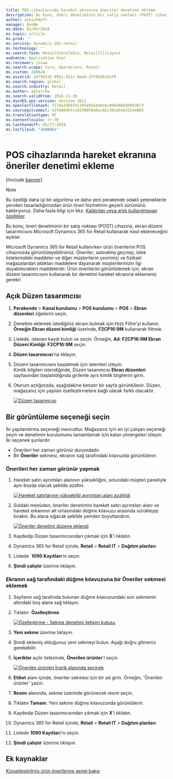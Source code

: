 ```yaml
---
title: POS cihazlarında hareket ekranına öneriler denetimi ekleme
description: Bu konu, öneri denetiminin bir satış noktası (POST) cihazına, ekran düzeni tasarımcısını Microsoft Dynamics 365 for Retail kullanarak nasıl ekleneceğini açıklar.
author: ashishmsft
manager: AnnBe
ms.date: 02/05/2018
ms.topic: article
ms.prod: ''
ms.service: dynamics-365-retail
ms.technology: ''
ms.search.form: RetailStoreTable, RetailTillLayout
audience: Application User
ms.reviewer: josaw
ms.search.scope: Core, Operations, Retail
ms.custom: 260624
ms.assetid: a4f9d315-9951-451c-8ee6-37f9b3b15ef0
ms.search.region: global
ms.search.industry: Retail
ms.author: asharchw
ms.search.validFrom: 2016-11-30
ms.dyn365.ops.version: Version 1611
ms.openlocfilehash: f17da3db6fbc19548544a0c6c090a0b6db093673
ms.sourcegitcommit: e2fb0846fcc6298050a0ec82c302e5eb5254e0b5
ms.translationtype: HT
ms.contentlocale: tr-TR
ms.lasthandoff: 05/27/2019
ms.locfileid: "1606861"
---
```

# <a name="add-a-recommendations-control-to-the-transaction-screen-on-pos-devices"></a>POS cihazlarında hareket ekranına öneriler denetimi ekleme

[!include [banner](includes/banner.md)]

> [!NOTE]
> Bu özelliği daha iyi bir algoritma ve daha yeni perakende odaklı yeteneklerle yeniden tasarladığımızdan ürün öneri hizmetinin geçerli sürümünü kaldırıyoruz. Daha fazla bilgi için bkz. [Kaldırılan veya artık kullanılmayan özellikler](https://docs.microsoft.com/dynamics365/unified-operations/dev-itpro/migration-upgrade/deprecated-features).

Bu konu, öneri denetiminin bir satış noktası (POST) cihazına, ekran düzeni tasarımcısını Microsoft Dynamics 365 for Retail kullanarak nasıl ekleneceğini açıklar.

Microsoft Dynamics 365 for Retail kullanırken ürün önerilerini POS cihazınızda görüntüleyebilirsiniz. *Öneriler*, satınalma geçmişi, istek listelerindeki maddeler ve diğer müşterilerin çevrimiçi ve fiziksel mağazalardan aldıkları maddelere dayanarak müşterilerinizin ilgi duyabilecekleri maddelerdir. Ürün önerilerini görüntülemek için, ekran düzeni tasarımcısını kullanarak bir denetimi hareket ekranına eklemeniz gerekir.

## <a name="open-layout-designer"></a>Açık Düzen tasarımcısı

1. **Perakende** &gt; **Kanal kurulumu** &gt; **POS kurulumu** &gt; **POS** &gt; **Ekran düzenleri** öğelerini seçin.
2. Denetimi eklemek istediğiniz ekranı bulmak için Hızlı Filtre'yi kullanın. **Örneğin Ekran düzeni kimliği** üzerinde, **F2CP16:9M** kullanarak filtrele.
3. Listede, istenen kaydı bulun ve seçin. Örneğin, **Ad: F2CP16:9M Ekran Düzeni Kimliği: F2CP16:9M** seçin.
4. **Düzen tasarımcısı**'na tıklayın.
5. Düzeni tasarımcısını başlatmak için istemleri izleyin. Kimlik bilgileri istendiğinde, Düzen tasarımcısı **Ekran düzenleri** sayfasından başlatıldığında girilenle aynı kimlik bilgilerini girin.
6. Oturum açtığınızda, aşağıdakine benzer bir sayfa görüntülenir. Düzen, mağazanız için yapılan özelleştirmelere bağlı olarak farklı olacaktır.

    [![Düzen tasarımcısı](./media/screenlayout-pic-1.png)](./media/screenlayout-pic-1.png)

## <a name="choose-a-display-option"></a>Bir görüntüleme seçeneği seçin

İki yapılandırma seçeneği mevcuttur. Mağazanız için en iyi çalışan seçeneği seçin ve denetimin kurulumunu tamamlamak için kalan yönergeleri izleyin. İki seçenek şunlardır:

- Önerileri her zaman görünür durumdadır.
- Bir **Öneriler** sekmesi, ekranın sağ tarafındaki kılavuzda görüntülenir.

### <a name="make-recommendations-always-visible"></a>Önerileri her zaman görünür yapmak

1. Hareket satırı ayrıntıları alanının yüksekliğini, solundaki müşteri paneliyle aynı boyda olacak şekilde azaltın.

    [![Hareket satırlarının yüksekliği ayrıntıları alanı azaltıldı](./media/screenlayout-pic-2.png)](./media/screenlayout-pic-2.png)

2. Soldaki menüden, öneriler denetimini hareket satırı ayrıntıları alanı ve hareket erkanının alt ortasındaki düğme kılavuzu arasında sürükleyip bırakın. Bu alana sığacak şekilde yeniden boyutlandırın.

    [![Öneriler denetimi düzene eklendi](./media/screenlayout-pic-3.png)](./media/screenlayout-pic-3.png)

3. Kaydedip Düzen tasarımcısından çıkmak için **X**'i tıklatın.
4. Dynamics 365 for Retail içinde, **Retail** &gt; **Retail IT** &gt; **Dağıtım planları**.
5. Listede  **1090 Kayıtları**'nı seçin.
6. **Şimdi çalıştır** üzerine tıklayın.

### <a name="add-a-recommendations-tab-to-the-button-grid-on-the-right-side-of-the-screen"></a>Ekranın sağ tarafındaki düğme kılavuzuna bir Öneriler sekmesi eklemek

1. Sayfanın sağ tarafında bulunan düğme kılavuzundaki son sekmenin altındaki boş alana sağ tıklayın.
2. Tıklatın  **Özelleştirme**.

    [![Özelleştirme - Sekme denetimi iletişim kutusu](./media/pic-5.png)](./media/pic-5.png)

3. **Yeni sekme** üzerine tıklayın.
4. Şimdi eklemiş olduğunuz yeni sekmeyi bulun. Aşağı doğru gitmeniz gerekebilir.
5. **İçerikler** açılır listesinde, **Önerilen ürünler**'i seçin.

    [![Önerilen ürünleri İçerik alanında seçmek](./media/pic-6.png)](./media/pic-6.png)

6. **Etiket** alanı içinde, öneriler sekmesi için bir ad girin. Örneğin, 'Önerilen ürünler' yazın.
7. **Resim** alanında, sekme üzerinde görünecek resmi seçin.
8. Tıklatın **Tamam**. Yeni sekme düğme kılavuzunda görüntülenir.
9. Kaydedip Düzen tasarımcısından çıkmak için **X**'i tıklatın.
10. Dynamics 365 for Retail içinde, **Retail** &gt; **Retail IT** &gt; **Dağıtım planları**.
11. Listede **1090 Kayıtları**'nı seçin.
12. **Şimdi çalıştır** üzerine tıklayın.

## <a name="additional-resources"></a>Ek kaynaklar

[Kişiselleştirilmiş ürün önerilerine genel bakış](personalized-product-recommendations.md)

